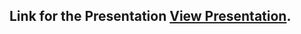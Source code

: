 ## Link for the Presentation  [View Presentation](https://drive.google.com/file/d/1MWhQn3OP6v8qQgZ-N2JO6x5Y/view?usp=sharing).
